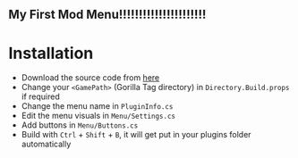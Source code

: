My First Mod Menu!!!!!!!!!!!!!!!!!!!!!!
---

# Installation

- Download the source code from [here](https://github.com/iiDk-the-actual/iis.Stupid.Template/releases/latest)
- Change your `<GamePath>` (Gorilla Tag directory) in `Directory.Build.props` if required
- Change the menu name in `PluginInfo.cs`
- Edit the menu visuals in `Menu/Settings.cs`
- Add buttons in `Menu/Buttons.cs`
- Build with `Ctrl` + `Shift` + `B`, it will get put in your plugins folder automatically
